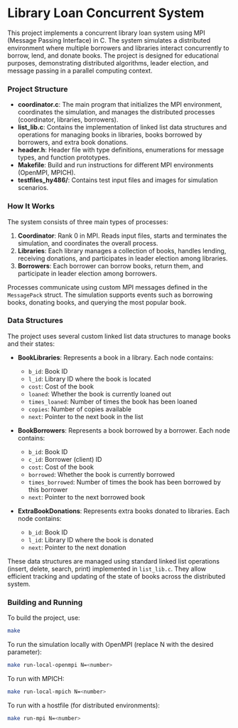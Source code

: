 # Library Loan Concurrent System

This project implements a concurrent library loan system using MPI (Message Passing Interface) in C. The system simulates a distributed environment where multiple borrowers and libraries interact concurrently to borrow, lend, and donate books. The project is designed for educational purposes, demonstrating distributed algorithms, leader election, and message passing in a parallel computing context.

### Project Structure

- **coordinator.c**: The main program that initializes the MPI environment, coordinates the simulation, and manages the distributed processes (coordinator, libraries, borrowers).
- **list_lib.c**: Contains the implementation of linked list data structures and operations for managing books in libraries, books borrowed by borrowers, and extra book donations.
- **header.h**: Header file with type definitions, enumerations for message types, and function prototypes.
- **Makefile**: Build and run instructions for different MPI environments (OpenMPI, MPICH).
- **testfiles_hy486/**: Contains test input files and images for simulation scenarios.

### How It Works

The system consists of three main types of processes:

1. **Coordinator**: Rank 0 in MPI. Reads input files, starts and terminates the simulation, and coordinates the overall process.
2. **Libraries**: Each library manages a collection of books, handles lending, receiving donations, and participates in leader election among libraries.
3. **Borrowers**: Each borrower can borrow books, return them, and participate in leader election among borrowers.

Processes communicate using custom MPI messages defined in the `MessagePack` struct. The simulation supports events such as borrowing books, donating books, and querying the most popular book.

### Data Structures

The project uses several custom linked list data structures to manage books and their states:

- **BookLibraries**: Represents a book in a library. Each node contains:
	- `b_id`: Book ID
	- `l_id`: Library ID where the book is located
	- `cost`: Cost of the book
	- `loaned`: Whether the book is currently loaned out
	- `times_loaned`: Number of times the book has been loaned
	- `copies`: Number of copies available
	- `next`: Pointer to the next book in the list

- **BookBorrowers**: Represents a book borrowed by a borrower. Each node contains:
	- `b_id`: Book ID
	- `c_id`: Borrower (client) ID
	- `cost`: Cost of the book
	- `borrowed`: Whether the book is currently borrowed
	- `times_borrowed`: Number of times the book has been borrowed by this borrower
	- `next`: Pointer to the next borrowed book

- **ExtraBookDonations**: Represents extra books donated to libraries. Each node contains:
	- `b_id`: Book ID
	- `l_id`: Library ID where the book is donated
	- `next`: Pointer to the next donation

These data structures are managed using standard linked list operations (insert, delete, search, print) implemented in `list_lib.c`. They allow efficient tracking and updating of the state of books across the distributed system.

### Building and Running

To build the project, use:

```bash
make
```

To run the simulation locally with OpenMPI (replace N with the desired parameter):

```bash
make run-local-openmpi N=<number>
```

To run with MPICH:

```bash
make run-local-mpich N=<number>
```

To run with a hostfile (for distributed environments):

```bash
make run-mpi N=<number>
```


